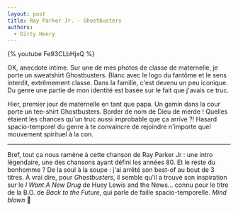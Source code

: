 ```yaml
---
layout: post
title: Ray Parker Jr. - Ghostbusters
authors:
  - Dirty Henry
---
```


{% youtube Fe93CLbHjxQ %}

OK, anecdote intime. Sur une de mes photos de classe de maternelle, je porte un
sweatshirt Ghostbusters. Blanc avec le logo du fantôme et le sens interdit,
extrêmement classe. Dans la famille, c'est devenu un peu iconique. Du genre une
partie de mon identité est basée sur le fait que j'avais ce truc.

Hier, premier jour de maternelle en tant que papa. Un gamin dans la cour porte
un tee-shirt Ghostbusters. Border de nom de Dieu de merde ! Quelles étaient les
chances qu'un truc aussi improbable que ça arrive ?! Hasard spacio-temporel du
genre à te convaincre de rejoindre n'importe quel mouvement spirituel à la con.

---

Bref, tout ça nous ramène à cette chanson de Ray Parker Jr : une intro
légendaire, une des chansons ayant défini les années 80. Et le reste du
bonhomme ? De la soul à la soupe : j'ai arrêté son best-of au bout de 3 titres.
À vrai dire, pour _Ghostbusters_, il semble qu'il a trouvé son inspiration sur
le _I Want A New Drug_ de Huey Lewis and the News… connu pour le titre de la
B.O. de _Back to the Future_, qui parle de faille spacio-temporelle. _Mind
blown_ 🤯
